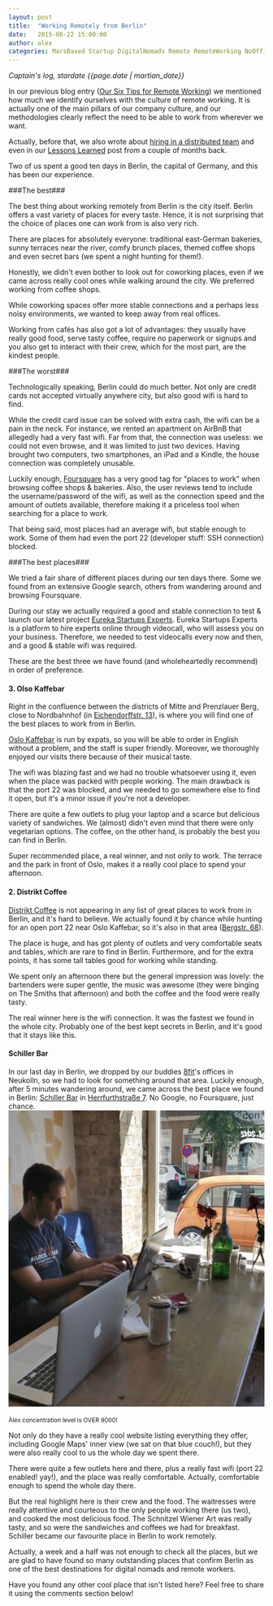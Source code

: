 ```yaml
---
layout: post
title:  "Working Remotely from Berlin"
date:   2015-06-22 15:00:00
author: alex
categories: MarsBased Startup DigitalNomads Remote RemoteWorking NoOffice DistributedTeam CompanyCulture Business Berlin Germany Deutschland
---
```


*Captain's log, stardate {{page.date | martian_date}}*

In our previous blog entry (<a href="http://marsbased.com/blog/2015/06/15/Six-Tips-for-Remote-Working/" title="Our Six Tips for Remote Working" target="_blank">Our Six Tips for Remote Working</a>) we mentioned how much we identify ourselves with the culture of remote working. It is actually one of the main pillars of our company culture, and our methodologies clearly reflect the need to be able to work from wherever we want.

Actually, before that, we also wrote about <a href="http://marsbased.com/blog/2014/10/25/Dealing-With-Your-First-Hire-In-A-Distributed-Team/" title="Hiring in a distributed team" target="_blank">hiring in a distributed team</a> and even in our <a href="http://marsbased.com/blog/2015/04/13/Lessons-Learned-One-Year-Running-Our-Own-Business/" title="Lessons Learned at MarsBased in our first year" target="_blank">Lessons Learned</a> post from a couple of months back.

Two of us spent a good ten days in Berlin, the capital of Germany, and this has been our experience.

<!--more-->

###The best###

The best thing about working remotely from Berlin is the city itself. Berlin offers a vast variety of places for every taste. Hence, it is not surprising that the choice of places one can work from is also very rich.

There are places for absolutely everyone: traditional east-German bakeries, sunny terraces near the river, comfy brunch places, themed coffee shops and even secret bars (we spent a night hunting for them!).

Honestly, we didn't even bother to look out for coworking places, even if we came across really cool ones while walking around the city. We preferred working from coffee shops.

While coworking spaces offer more stable connections and a perhaps less noisy environments, we wanted to keep away from real offices.

Working from cafés has also got a lot of advantages: they usually have really good food, serve tasty coffee, require no paperwork or signups and you also get to interact with their crew, which for the most part, are the kindest people.

###The worst###

Technologically speaking, Berlin could do much better. Not only are credit cards not accepted virtually anywhere city, but also good wifi is hard to find.

While the credit card issue can be solved with extra cash, the wifi can be a pain in the neck. For instance, we rented an apartment on AirBnB that allegedly had a very fast wifi. Far from that, the connection was useless: we could not even browse, and it was limited to just two devices. Having brought two computers, two smartphones, an iPad and a Kindle, the house connection was completely unusable.

Luckily enough, <a href="http://www.foursquare.com" title="Foursquare" target="_blank">Foursquare</a> has a very good tag for "places to work" when browsing coffee shops & bakeries. Also, the user reviews tend to include the username/password of the wifi, as well as the connection speed and the amount of outlets available, therefore making it a priceless tool when searching for a place to work.

That being said, most places had an average wifi, but stable enough to work. Some of them had even the port 22 (developer stuff: SSH connection) blocked.

###The best places###

We tried a fair share of different places during our ten days there. Some we found from an extensive Google search, others from wandering around and browsing Foursquare.

During our stay we actually required a good and stable connection to test & launch our latest project <a href="http://www.eureka-experts.com" title="Eureka Startups Experts" target="_blank">Eureka Startups Experts</a>. Eureka Startups Experts is a platform to hire experts online through videocall, who will assess you on your business. Therefore, we needed to test videocalls every now and then, and a good & stable wifi was required.

These are the best three we have found (and wholeheartedly recommend) in order of preference.

<h4>3. Olso Kaffebar</h4>
Right in the confluence between the districts of Mitte and Prenzlauer Berg, close to Nordbahnhof (in <a href="http://www.oslokaffebar.com/contact/" title="Oslo Kaffebar" target="_blank">Eichendorffstr. 13</a>), is where you will find one of the best places to work from in Berlin.

<a href="http://www.oslokaffebar.com/" title="Oslo Kaffebar" target="_blank">Oslo Kaffebar</a> is run by expats, so you will be able to order in English without a problem, and the staff is super friendly. Moreover, we thoroughly enjoyed our visits there because of their musical taste.

The wifi was blazing fast and we had no trouble whatsoever using it, even when the place was packed with people working. The main drawback is that the port 22 was blocked, and we needed to go somewhere else to find it open, but it's a minor issue if you're not a developer.

There are quite a few outlets to plug your laptop and a scarce but delicious variety of sandwiches. We (almost) didn't even mind that there were only vegetarian options. The coffee, on the other hand, is probably the best you can find in Berlin.

Super recommended place, a real winner, and not only to work. The terrace and the park in front of Oslo, makes it a really cool place to spend your afternoon.

<h4>2. Distrikt Coffee</h4>
<a href="http://distriktcoffee.de/" target="Distrikt Coffee" target="_blank">Distrikt Coffee</a> is not appearing in any list of great places to work from in Berlin, and it's hard to believe. We actually found it by chance while hunting for an open port 22 near Oslo Kaffebar, so it's also in that area (<a href="http://www.yelp.com/map/distrikt-coffee-berlin-3" target="Distrikt Coffee" target="_blank">Bergstr. 68</a>).

The place is huge, and has got plenty of outlets and very comfortable seats and tables, which are rare to find in Berlin. Furthermore, and for the extra points, it has some tall tables good for working while standing.

We spent only an afternoon there but the general impression was lovely: the bartenders were super gentle, the music was awesome (they were binging on The Smiths that afternoon) and both the coffee and the food were really tasty.

The real winner here is the wifi connection. It was the fastest we found in the whole city. Probably one of the best kept secrets in Berlin, and it's good that it stays like this.

<h4>Schiller Bar</h4>
In our last day in Berlin, we dropped by our buddies <a href="http://www.8fit.com" title="8fit" target="_blank">8fit</a>'s offices in Neukolln, so we had to look for something around that area. Luckily enough, after 5 minutes wandering around, we came across the best place we found in Berlin: <a href="http://www.schillerbar.com/" title="Schiller Bar" target="_blank">Schiller Bar</a> in <a href="Herrfurthstraße 7" title="Schiller Bar" target="_blank">Herrfurthstraße 7</a>. No Google, no Foursquare, just chance.

<img src="/images/blog/post21.jpg" alt="Àlex working in Schiller Bar" title="Àlex working in Schiller Bar" class="img-center img-rounded img-responsive" />
<p class="text-center img-footer"><small>Àlex concentration level is OVER 9000!</small></p>

Not only do they have a really cool website listing everything they offer, including Google Maps' inner view (we sat on that blue couch!), but they were also really cool to us the whole day we spent there.

There were quite a few outlets here and there, plus a really fast wifi (port 22 enabled! yay!), and the place was really comfortable. Actually, comfortable enough to spend the whole day there.

But the real highlight here is their crew and the food. The waitresses were really attentive and courteous to the only people working there (us two), and cooked the most delicious food. The Schnitzel Wiener Art was really tasty, and so were the sandwiches and coffees we had for breakfast. Schiller became our favourite place in Berlin to work remotely.

Actually, a week and a half was not enough to check all the places, but we are glad to have found so many outstanding places that confirm Berlin as one of the best destinations for digital nomads and remote workers.

Have you found any other cool place that isn't listed here? Feel free to share it using the comments section below!
